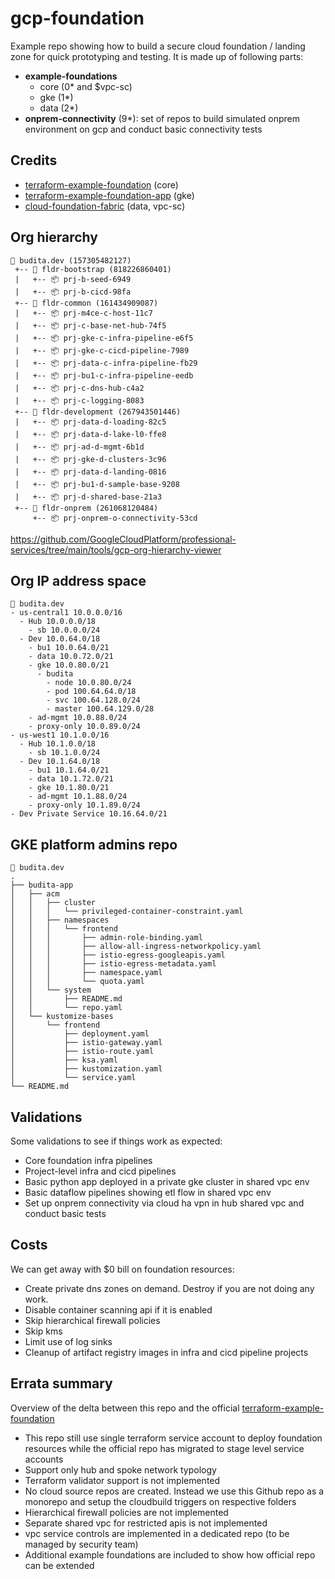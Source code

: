 # gcp-foundation 

Example repo showing how to build a secure cloud foundation / landing zone for quick prototyping and testing. It is made up of following parts:

- **example-foundations**
  - core (0* and $vpc-sc)
  - gke (1*)
  - data (2*)
- **onprem-connectivity** (9*): set of repos to build simulated onprem environment on gcp and conduct basic connectivity tests

## Credits
- [terraform-example-foundation](https://github.com/terraform-google-modules/terraform-example-foundation) (core)
- [terraform-example-foundation-app](https://github.com/GoogleCloudPlatform/terraform-example-foundation-app) (gke)
- [cloud-foundation-fabric](https://github.com/terraform-google-modules/cloud-foundation-fabric) (data, vpc-sc)

## Org hierarchy 
```
🏢 budita.dev (157305482127)
 +-- 📁 fldr-bootstrap (818226860401)
 |   +-- 📦 prj-b-seed-6949
 |   +-- 📦 prj-b-cicd-98fa
 +-- 📁 fldr-common (161434909087)
 |   +-- 📦 prj-m4ce-c-host-11c7
 |   +-- 📦 prj-c-base-net-hub-74f5
 |   +-- 📦 prj-gke-c-infra-pipeline-e6f5
 |   +-- 📦 prj-gke-c-cicd-pipeline-7989
 |   +-- 📦 prj-data-c-infra-pipeline-fb29
 |   +-- 📦 prj-bu1-c-infra-pipeline-eedb
 |   +-- 📦 prj-c-dns-hub-c4a2
 |   +-- 📦 prj-c-logging-8083
 +-- 📁 fldr-development (267943501446)
 |   +-- 📦 prj-data-d-loading-82c5
 |   +-- 📦 prj-data-d-lake-l0-ffe8
 |   +-- 📦 prj-ad-d-mgmt-6b1d
 |   +-- 📦 prj-gke-d-clusters-3c96
 |   +-- 📦 prj-data-d-landing-0816
 |   +-- 📦 prj-bu1-d-sample-base-9208
 |   +-- 📦 prj-d-shared-base-21a3
 +-- 📁 fldr-onprem (261068120484)
     +-- 📦 prj-onprem-o-connectivity-53cd
```
https://github.com/GoogleCloudPlatform/professional-services/tree/main/tools/gcp-org-hierarchy-viewer

## Org IP address space

```
🏢 budita.dev
- us-central1 10.0.0.0/16
  - Hub 10.0.0.0/18
    - sb 10.0.0.0/24
  - Dev 10.0.64.0/18
    - bu1 10.0.64.0/21
    - data 10.0.72.0/21
    - gke 10.0.80.0/21
      - budita
        - node 10.0.80.0/24
        - pod 100.64.64.0/18
        - svc 100.64.128.0/24
        - master 100.64.129.0/28
    - ad-mgmt 10.0.88.0/24
    - proxy-only 10.0.89.0/24
- us-west1 10.1.0.0/16
  - Hub 10.1.0.0/18
    - sb 10.1.0.0/24
  - Dev 10.1.64.0/18
    - bu1 10.1.64.0/21
    - data 10.1.72.0/21
    - gke 10.1.80.0/21
    - ad-mgmt 10.1.88.0/24
    - proxy-only 10.1.89.0/24
- Dev Private Service 10.16.64.0/21
```

## GKE platform admins repo

```
🏢 budita.dev
.
├── budita-app
│   ├── acm
│   │   ├── cluster
│   │   │   └── privileged-container-constraint.yaml
│   │   ├── namespaces
│   │   │   └── frontend
│   │   │       ├── admin-role-binding.yaml
│   │   │       ├── allow-all-ingress-networkpolicy.yaml
│   │   │       ├── istio-egress-googleapis.yaml
│   │   │       ├── istio-egress-metadata.yaml
│   │   │       ├── namespace.yaml
│   │   │       └── quota.yaml
│   │   └── system
│   │       ├── README.md
│   │       └── repo.yaml
│   └── kustomize-bases
│       └── frontend
│           ├── deployment.yaml
│           ├── istio-gateway.yaml
│           ├── istio-route.yaml
│           ├── ksa.yaml
│           ├── kustomization.yaml
│           └── service.yaml
└── README.md
```
## Validations
Some validations to see if things work as expected:
- Core foundation infra pipelines
- Project-level infra and cicd pipelines
- Basic python app deployed in a private gke cluster in shared vpc env
- Basic dataflow pipelines showing etl flow in shared vpc env
- Set up onprem connectivity via cloud ha vpn in hub shared vpc and conduct basic tests

## Costs
We can get away with $0 bill on foundation resources:
- Create private dns zones on demand. Destroy if you are not doing any work.
- Disable container scanning api if it is enabled
- Skip hierarchical firewall policies
- Skip kms
- Limit use of log sinks
- Cleanup of artifact registry images in infra and cicd pipeline projects

## Errata summary
Overview of the delta between this repo and the official [terraform-example-foundation](https://github.com/terraform-google-modules/terraform-example-foundation)
- This repo still use single terraform service account to deploy foundation resources while the official repo has migrated to stage level service accounts
- Support only hub and spoke network typology
- Terraform validator support is not implemented
- No cloud source repos are created. Instead we use this Github repo as a monorepo and setup the cloudbuild triggers on respective folders
- Hierarchical firewall policies are not implemented
- Separate shared vpc for restricted apis is not implemented
- vpc service controls are implemented in a dedicated repo (to be managed by security team)
- Additional example foundations are included to show how official repo can be extended
